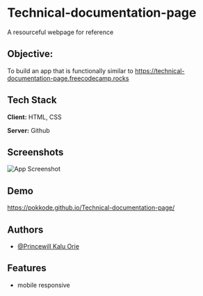 # Technical-documentation-page

A resourceful webpage for reference

## Objective:

To build an app that is functionally similar to https://technical-documentation-page.freecodecamp.rocks

## Tech Stack

**Client:** HTML, CSS

**Server:** Github

## Screenshots

![App Screenshot](https://i.postimg.cc/yY94YRxW/IMG-20220809-052948.jpg)

## Demo

https://pokkode.github.io/Technical-documentation-page/

## Authors

- [@Princewill Kalu Orie](https://www.github.com/pokkode)

## Features

- mobile responsive

